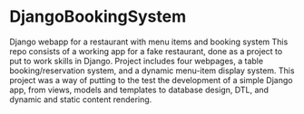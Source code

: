 # DjangoBookingSystem
Django webapp for a restaurant with menu items and booking system
This repo consists of a working app for a fake restaurant, done as a project to put to work skills in Django.
Project includes four webpages, a table booking/reservation system, and a dynamic menu-item display system.
This project was a way of putting to the test the development of a simple Django app, from views, models and templates to database design, DTL, and dynamic and static content rendering. 
